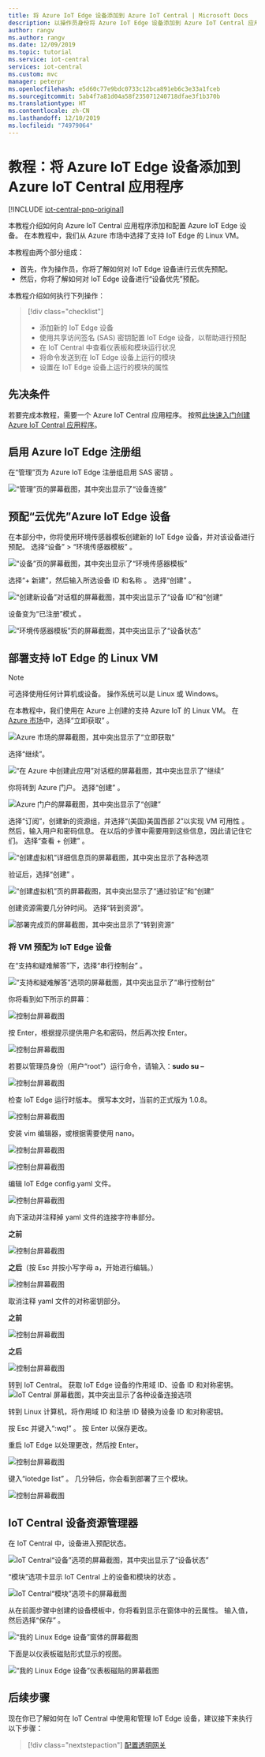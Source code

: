 ```yaml
---
title: 将 Azure IoT Edge 设备添加到 Azure IoT Central | Microsoft Docs
description: 以操作员身份将 Azure IoT Edge 设备添加到 Azure IoT Central 应用程序
author: rangv
ms.author: rangv
ms.date: 12/09/2019
ms.topic: tutorial
ms.service: iot-central
services: iot-central
ms.custom: mvc
manager: peterpr
ms.openlocfilehash: e5d60c77e9bdc0733c12bca891eb6c3e33a1fceb
ms.sourcegitcommit: 5ab4f7a81d04a58f235071240718dfae3f1b370b
ms.translationtype: HT
ms.contentlocale: zh-CN
ms.lasthandoff: 12/10/2019
ms.locfileid: "74979064"
---
```

# <a name="tutorial-add-an-azure-iot-edge-device-to-your-azure-iot-central-application"></a>教程：将 Azure IoT Edge 设备添加到 Azure IoT Central 应用程序

[!INCLUDE [iot-central-pnp-original](../../../includes/iot-central-pnp-original-note.md)]

本教程介绍如何向 Azure IoT Central 应用程序添加和配置 Azure IoT Edge 设备。 在本教程中，我们从 Azure 市场中选择了支持 IoT Edge 的 Linux VM。

本教程由两个部分组成：

* 首先，作为操作员，你将了解如何对 IoT Edge 设备进行云优先预配。
* 然后，你将了解如何对 IoT Edge 设备进行“设备优先”预配。

本教程介绍如何执行下列操作：

> [!div class="checklist"]
> * 添加新的 IoT Edge 设备
> * 使用共享访问签名 (SAS) 密钥配置 IoT Edge 设备，以帮助进行预配
> * 在 IoT Central 中查看仪表板和模块运行状况
> * 将命令发送到在 IoT Edge 设备上运行的模块
> * 设置在 IoT Edge 设备上运行的模块的属性

## <a name="prerequisites"></a>先决条件

若要完成本教程，需要一个 Azure IoT Central 应用程序。 按照[此快速入门创建 Azure IoT Central 应用程序](./quick-deploy-iot-central.md)。

## <a name="enable-azure-iot-edge-enrollment-group"></a>启用 Azure IoT Edge 注册组
在“管理”页为 Azure IoT Edge 注册组启用 SAS 密钥  。

![“管理”页的屏幕截图，其中突出显示了“设备连接”](./media/tutorial-add-edge-as-leaf-device/groupenrollment.png)

## <a name="provision-a-cloud-first-azure-iot-edge-device"></a>预配“云优先”Azure IoT Edge 设备  
在本部分中，你将使用环境传感器模板创建新的 IoT Edge 设备，并对该设备进行预配。 选择“设备” > “环境传感器模板”   。 

![“设备”页的屏幕截图，其中突出显示了“环境传感器模板”](./media/tutorial-add-edge-as-leaf-device/deviceexplorer.png)

选择“+ 新建”，然后输入所选设备 ID 和名称  。 选择“创建”  。

![“创建新设备”对话框的屏幕截图，其中突出显示了“设备 ID”和“创建”](./media/tutorial-add-edge-as-leaf-device/cfdevicecredentials.png)

设备变为“已注册”模式  。

![“环境传感器模板”页的屏幕截图，其中突出显示了“设备状态”](./media/tutorial-add-edge-as-leaf-device/cfregistered.png)

## <a name="deploy-an-iot-edge-enabled-linux-vm"></a>部署支持 IoT Edge 的 Linux VM

> [!NOTE]
> 可选择使用任何计算机或设备。 操作系统可以是 Linux 或 Windows。

在本教程中，我们使用在 Azure 上创建的支持 Azure IoT 的 Linux VM。 在 [Azure 市场](https://azuremarketplace.microsoft.com/en-us/marketplace/apps/microsoft_iot_edge.iot_edge_vm_ubuntu?tab=Overview)中，选择“立即获取”  。 

![Azure 市场的屏幕截图，其中突出显示了“立即获取”](./media/tutorial-add-edge-as-leaf-device/cfmarketplace.png)

选择“继续”。 

![“在 Azure 中创建此应用”对话框的屏幕截图，其中突出显示了“继续”](./media/tutorial-add-edge-as-leaf-device/cfmarketplacecontinue.png)


你将转到 Azure 门户。 选择“创建”  。

![Azure 门户的屏幕截图，其中突出显示了“创建”](./media/tutorial-add-edge-as-leaf-device/cfubuntu.png)

选择“订阅”，创建新的资源组，并选择“(美国)美国西部 2”以实现 VM 可用性   。 然后，输入用户和密码信息。 在以后的步骤中需要用到这些信息，因此请记住它们。 选择“查看 + 创建”  。

![“创建虚拟机”详细信息页的屏幕截图，其中突出显示了各种选项](./media/tutorial-add-edge-as-leaf-device/cfvm.png)

验证后，选择“创建”  。

![“创建虚拟机”页的屏幕截图，其中突出显示了“通过验证”和“创建”](./media/tutorial-add-edge-as-leaf-device/cfvmvalidated.png)

创建资源需要几分钟时间。 选择“转到资源”。 

![部署完成页的屏幕截图，其中突出显示了“转到资源”](./media/tutorial-add-edge-as-leaf-device/cfvmdeploymentcomplete.png)

### <a name="provision-vm-as-an-iot-edge-device"></a>将 VM 预配为 IoT Edge 设备 

在“支持和疑难解答”下，选择“串行控制台”   。

![“支持和疑难解答”选项的屏幕截图，其中突出显示了“串行控制台”](./media/tutorial-add-edge-as-leaf-device/cfserialconsole.png)

你将看到如下所示的屏幕：

![控制台屏幕截图](./media/tutorial-add-edge-as-leaf-device/cfconsole.png)

按 Enter，根据提示提供用户名和密码，然后再次按 Enter。 

![控制台屏幕截图](./media/tutorial-add-edge-as-leaf-device/cfconsolelogin.png)

若要以管理员身份（用户“root”）运行命令，请输入：**sudo su –**

![控制台屏幕截图](./media/tutorial-add-edge-as-leaf-device/cfsudo.png)

检查 IoT Edge 运行时版本。 撰写本文时，当前的正式版为 1.0.8。

![控制台屏幕截图](./media/tutorial-add-edge-as-leaf-device/cfconsoleversion.png)

安装 vim 编辑器，或根据需要使用 nano。 

![控制台屏幕截图](./media/tutorial-add-edge-as-leaf-device/cfconsolevim.png)

![控制台屏幕截图](./media/tutorial-add-edge-as-leaf-device/cfvim.png)

编辑 IoT Edge config.yaml 文件。

![控制台屏幕截图](./media/tutorial-add-edge-as-leaf-device/cfconsoleconfig.png)

向下滚动并注释掉 yaml 文件的连接字符串部分。 

**之前**

![控制台屏幕截图](./media/tutorial-add-edge-as-leaf-device/cfmanualprovisioning.png)

**之后**（按 Esc 并按小写字母 a，开始进行编辑。）

![控制台屏幕截图](./media/tutorial-add-edge-as-leaf-device/cfmanualprovisioningcomments.png)

取消注释 yaml 文件的对称密钥部分。 

**之前**

![控制台屏幕截图](./media/tutorial-add-edge-as-leaf-device/cfconsolesymmcomments.png)

**之后**

![控制台屏幕截图](./media/tutorial-add-edge-as-leaf-device/cfconsolesymmuncomments.png)

转到 IoT Central。 获取 IoT Edge 设备的作用域 ID、设备 ID 和对称密钥。
![IoT Central 屏幕截图，其中突出显示了各种设备连接选项](./media/tutorial-add-edge-as-leaf-device/cfdeviceconnect.png)

转到 Linux 计算机，将作用域 ID 和注册 ID 替换为设备 ID 和对称密钥。

按 Esc 并键入“:wq!”  。 按 Enter 以保存更改。

重启 IoT Edge 以处理更改，然后按 Enter。

![控制台屏幕截图](./media/tutorial-add-edge-as-leaf-device/cfrestart.png)

键入“iotedge list”  。 几分钟后，你会看到部署了三个模块。

![控制台屏幕截图](./media/tutorial-add-edge-as-leaf-device/cfconsolemodulelist.png)


## <a name="iot-central-device-explorer"></a>IoT Central 设备资源管理器 

在 IoT Central 中，设备进入预配状态。

![IoT Central“设备”选项的屏幕截图，其中突出显示了“设备状态”](./media/tutorial-add-edge-as-leaf-device/cfprovisioned.png)

“模块”选项卡显示 IoT Central 上的设备和模块的状态  。 

![IoT Central“模块”选项卡的屏幕截图](./media/tutorial-add-edge-as-leaf-device/cfiotcmodulestatus.png)


从在前面步骤中创建的设备模板中，你将看到显示在窗体中的云属性。 输入值，然后选择“保存”  。 

![“我的 Linux Edge 设备”窗体的屏幕截图](./media/tutorial-add-edge-as-leaf-device/deviceinfo.png)

下面是以仪表板磁贴形式显示的视图。

![“我的 Linux Edge 设备”仪表板磁贴的屏幕截图](./media/tutorial-add-edge-as-leaf-device/dashboard.png)

## <a name="next-steps"></a>后续步骤

现在你已了解如何在 IoT Central 中使用和管理 IoT Edge 设备，建议接下来执行以下步骤：

<!-- Next how-tos in the sequence -->

> [!div class="nextstepaction"]
> [配置透明网关](../../iot-edge/how-to-create-transparent-gateway.md)
